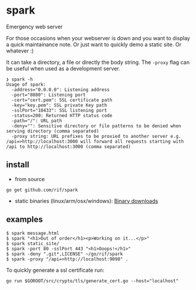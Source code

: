 # spark

Emergency web server

For those occasions when your webserver is down and you want to display a quick maintainance note. Or just want to quickly demo a static site. Or whatever :)

It can take a directory, a file or directly the body string. The `-proxy` flag can be useful when used as a development server.


```
❯ spark -h
Usage of spark:
  -address="0.0.0.0": Listening address
  -port="8080": Listening port
  -cert="cert.pem": SSL certificate path
  -key="key.pem": SSL private Key path
  -sslPort="10433": SSL listening port
  -status=200: Returned HTTP status code
  -path="/": URL path
  -deny="": Sensitive directory or file patterns to be denied when serving directory (comma separated)
  -proxy string: URL prefixes to be proxied to another server e.g. /api=>http://localhost:3000 will forward all requests starting with /api to http://localhost:3000 (comma separated)
```

## install
- from source
```
go get github.com/rif/spark
```
- static binaries (linux/arm/osx/windows):
  <a href="https://github.com/rif/spark/releases" target="_blank">Binary downloads</a>

## examples

```
$ spark message.html
$ spark "<h1>Out of order</h1><p>Working on it...</p>"
$ spark static_site/
$ spark -port 80 -sslPort 443 "<h1>Ooops!</h1>"
$ spark -deny ".git*,LICENSE" ~/go/rif/spark
$ spark -proxy "/api=>http://localhost:9090" .
```

To quickly generate a ssl certificate run:

```
go run $GOROOT/src/crypto/tls/generate_cert.go --host="localhost"
```

